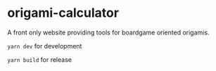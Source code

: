 # origami-calculator

A front only website providing tools for boardgame oriented origamis.

`yarn dev` for development

`yarn build` for release